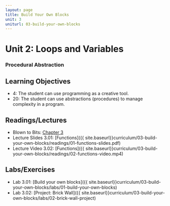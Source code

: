 ```yaml
---
layout: page
title: Build Your Own Blocks
unit: 3
uniturl: 03-build-your-own-blocks
---
```



Unit 2: Loops and Variables
======================================
### Procedural Abstraction


Learning Objectives
-------------------
 * 4: The student can use programming as a creative tool.
 * 20: The student can use abstractions (procedures) to manage complexity in a program.


Readings/Lectures
-----------------
 * Blown to Bits: [Chapter 3](http://www.bitsbook.com/wp-content/uploads/2008/12/chapter3.pdf)
 * Lecture Slides 3.01: [Functions]({{ site.baseurl}}curriculum/03-build-your-own-blocks/readings/01-functions-slides.pdf)
 * Lecture Video 3.02: [Functions]({{ site.baseurl}}curriculum/03-build-your-own-blocks/readings/02-functions-video.mp4)
 

Labs/Exercises
--------------
 * Lab 3.01: [Build your own blocks]({{ site.baseurl}}curriculum/03-build-your-own-blocks/labs/01-build-your-own-blocks)
 * Lab 3.02: [Project: Brick Wall]({{ site.baseurl}}curriculum/03-build-your-own-blocks/labs/02-brick-wall-project)


